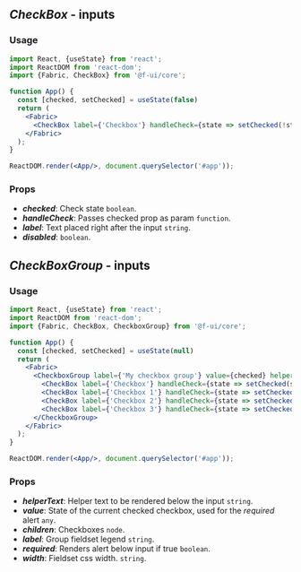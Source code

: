 ## *CheckBox* - inputs
### Usage

```jsx
import React, {useState} from 'react';
import ReactDOM from 'react-dom';
import {Fabric, CheckBox} from '@f-ui/core';

function App() {
  const [checked, setChecked] = useState(false)
  return (
    <Fabric>
      <CheckBox label={'Checkbox'} handleCheck={state => setChecked(!state)} checked={checked}/>
    </Fabric>
  );
}

ReactDOM.render(<App/>, document.querySelector('#app'));
```

### Props
- ***checked***: Check state `boolean`.
- ***handleCheck***: Passes checked prop as param `function`.
- ***label***: Text placed right after the input `string`.
- ***disabled***: `boolean`.



## *CheckBoxGroup* - inputs
### Usage

```jsx
import React, {useState} from 'react';
import ReactDOM from 'react-dom';
import {Fabric, CheckBox, CheckboxGroup} from '@f-ui/core';

function App() {
  const [checked, setChecked] = useState(null)
  return (
    <Fabric>
      <CheckboxGroup label={'My checkbox group'} value={checked} helperText={'HELP'}>
        <CheckBox label={'Checkbox'} handleCheck={state => setChecked(state ? null : 0)} checked={checked === 0}/>
        <CheckBox label={'Checkbox 1'} handleCheck={state => setChecked(state ? null : 1)} checked={checked === 1}/>
        <CheckBox label={'Checkbox 2'} handleCheck={state => setChecked(state ? null : 2)} checked={checked === 2}/>
        <CheckBox label={'Checkbox 3'} handleCheck={state => setChecked(state ? null : 3)} checked={checked === 3}/>
      </CheckboxGroup>
    </Fabric>
  );
}

ReactDOM.render(<App/>, document.querySelector('#app'));
```

### Props
- ***helperText***: Helper text to be rendered below the input `string`.
- ***value***: State of the current checked checkbox, used for the _required_ alert `any`.
- ***children***: Checkboxes `node`.
- ***label***: Group fieldset legend `string`.
- ***required***: Renders alert below input if true `boolean`.
- ***width***: Fieldset css width. `string`.

